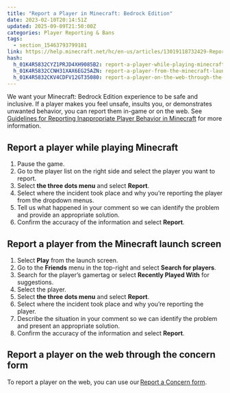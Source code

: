 ```yaml
---
title: "Report a Player in Minecraft: Bedrock Edition"
date: 2023-02-10T20:14:51Z
updated: 2025-09-09T21:50:00Z
categories: Player Reporting & Bans
tags:
  - section_15463793799181
link: https://help.minecraft.net/hc/en-us/articles/13019118732429-Report-a-Player-in-Minecraft-Bedrock-Edition
hash:
  h_01K4R5832CYZ1PRJD4XH9085B2: report-a-player-while-playing-minecraft
  h_01K4R5832CCNH31XAX6EG25AZN: report-a-player-from-the-minecraft-launch-screen
  h_01K4R5832CKV4CDFV12GT35080: report-a-player-on-the-web-through-the-concern-form
---
```


We want your Minecraft: Bedrock Edition experience to be safe and inclusive. If a player makes you feel unsafe, insults you, or demonstrates unwanted behavior, you can report them in-game or on the web. See [Guidelines for Reporting Inappropriate Player Behavior in Minecraft](./Guidelines-for-Reporting-Inappropriate-Player-Behavior-in-Minecraft.md) for more information.

## Report a player while playing Minecraft

1.  Pause the game.
2.  Go to the player list on the right side and select the player you want to report.
3.  Select **the three dots menu** and select **Report**.
4.  Select where the incident took place and why you’re reporting the player from the dropdown menus.
5.  Tell us what happened in your comment so we can identify the problem and provide an appropriate solution.
6.  Confirm the accuracy of the information and select **Report**.

## Report a player from the Minecraft launch screen

1.  Select **Play** from the launch screen.
2.  Go to the **Friends** menu in the top-right and select **Search for players**.
3.  Search for the player’s gamertag or select **Recently Played With** for suggestions.
4.  Select the player.
5.  Select **the three dots menu** and select **Report**.
6.  Select where the incident took place and why you’re reporting the player.
7.  Describe the situation in your comment so we can identify the problem and present an appropriate solution.
8.  Confirm the accuracy of the information and select **Report**.

## Report a player on the web through the concern form

To report a player on the web, you can use our [Report a Concern form](https://help.minecraft.net/hc/en-us/requests/new?ticket_form_id=4416074743565).
